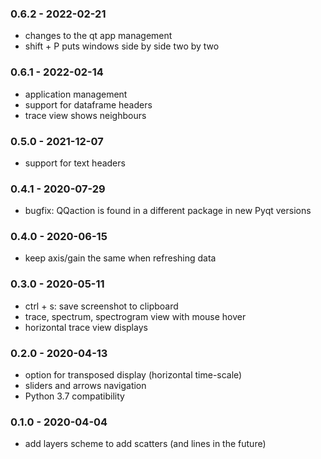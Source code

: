 ### 0.6.2 - 2022-02-21
-   changes to the qt app management
-   shift + P puts windows side by side two by two

### 0.6.1 - 2022-02-14
-   application management
-   support for dataframe headers
-   trace view shows neighbours

### 0.5.0 - 2021-12-07 
-   support for text headers

### 0.4.1 - 2020-07-29
-   bugfix: QQaction is found in a different package in new Pyqt versions

### 0.4.0 - 2020-06-15
-   keep axis/gain the same when refreshing data

### 0.3.0 - 2020-05-11
-   ctrl + s: save screenshot to clipboard
-   trace, spectrum, spectrogram view with mouse hover
-   horizontal trace view displays

###  0.2.0 - 2020-04-13
-   option for transposed display (horizontal time-scale)
-   sliders and arrows navigation
-   Python 3.7 compatibility

###  0.1.0 - 2020-04-04
-   add layers scheme to add scatters (and lines in the future)

